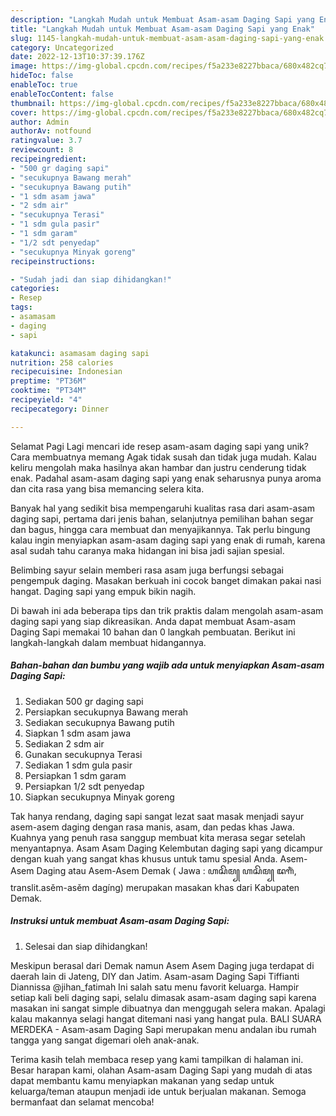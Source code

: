 ```yaml
---
description: "Langkah Mudah untuk Membuat Asam-asam Daging Sapi yang Enak"
title: "Langkah Mudah untuk Membuat Asam-asam Daging Sapi yang Enak"
slug: 1145-langkah-mudah-untuk-membuat-asam-asam-daging-sapi-yang-enak
category: Uncategorized
date: 2022-12-13T10:37:39.176Z
image: https://img-global.cpcdn.com/recipes/f5a233e8227bbaca/680x482cq70/asam-asam-daging-sapi-foto-resep-utama.jpg
hideToc: false
enableToc: true
enableTocContent: false
thumbnail: https://img-global.cpcdn.com/recipes/f5a233e8227bbaca/680x482cq70/asam-asam-daging-sapi-foto-resep-utama.jpg
cover: https://img-global.cpcdn.com/recipes/f5a233e8227bbaca/680x482cq70/asam-asam-daging-sapi-foto-resep-utama.jpg
author: Admin
authorAv: notfound
ratingvalue: 3.7
reviewcount: 8
recipeingredient:
- "500 gr daging sapi"
- "secukupnya Bawang merah"
- "secukupnya Bawang putih"
- "1 sdm asam jawa"
- "2 sdm air"
- "secukupnya Terasi"
- "1 sdm gula pasir"
- "1 sdm garam"
- "1/2 sdt penyedap"
- "secukupnya Minyak goreng"
recipeinstructions:

- "Sudah jadi dan siap dihidangkan!"
categories:
- Resep
tags:
- asamasam
- daging
- sapi

katakunci: asamasam daging sapi 
nutrition: 258 calories
recipecuisine: Indonesian
preptime: "PT36M"
cooktime: "PT34M"
recipeyield: "4"
recipecategory: Dinner

---
```



Selamat Pagi Lagi mencari ide resep asam-asam daging sapi yang unik? Cara membuatnya memang Agak tidak susah dan tidak juga mudah. Kalau keliru mengolah maka hasilnya akan hambar dan justru cenderung tidak enak. Padahal asam-asam daging sapi yang enak seharusnya punya aroma dan cita rasa yang bisa memancing selera kita.


Banyak hal yang sedikit bisa mempengaruhi kualitas rasa dari asam-asam daging sapi, pertama dari jenis bahan, selanjutnya pemilihan bahan segar dan bagus, hingga cara membuat dan menyajikannya. Tak perlu bingung kalau ingin menyiapkan asam-asam daging sapi yang enak di rumah, karena asal sudah tahu caranya maka hidangan ini bisa jadi sajian spesial.

Belimbing sayur selain memberi rasa asam juga berfungsi sebagai pengempuk daging. Masakan berkuah ini cocok banget dimakan pakai nasi hangat. Daging sapi yang empuk bikin nagih.


Di bawah ini ada beberapa tips dan trik praktis dalam mengolah asam-asam daging sapi yang siap dikreasikan. Anda dapat membuat Asam-asam Daging Sapi memakai 10 bahan dan 0 langkah pembuatan. Berikut ini langkah-langkah dalam membuat hidangannya.

<!--inarticleads1-->

##### Bahan-bahan dan bumbu yang wajib ada untuk menyiapkan Asam-asam Daging Sapi:

1. Sediakan 500 gr daging sapi
1. Persiapkan secukupnya Bawang merah
1. Sediakan secukupnya Bawang putih
1. Siapkan 1 sdm asam jawa
1. Sediakan 2 sdm air
1. Gunakan secukupnya Terasi
1. Sediakan 1 sdm gula pasir
1. Persiapkan 1 sdm garam
1. Persiapkan 1/2 sdt penyedap
1. Siapkan secukupnya Minyak goreng


Tak hanya rendang, daging sapi sangat lezat saat masak menjadi sayur asem-asem daging dengan rasa manis, asam, dan pedas khas Jawa. Kuahnya yang penuh rasa sanggup membuat kita merasa segar setelah menyantapnya. Asam Asam Daging Kelembutan daging sapi yang dicampur dengan kuah yang sangat khas khusus untuk tamu spesial Anda. Asem-Asem Daging atau Asem-Asem Demak ( Jawa : ꦲꦱꦼꦩ꧀ ꦲꦱꦼꦩ꧀ ꦢꦒꦶꦁ, translit.asěm-asěm dagíng) merupakan masakan khas dari Kabupaten Demak. 

<!--inarticleads2-->

##### Instruksi untuk membuat Asam-asam Daging Sapi:


1. Selesai dan siap dihidangkan!

Meskipun berasal dari Demak namun Asem Asem Daging juga terdapat di daerah lain di Jateng, DIY dan Jatim. Asam-asam Daging Sapi Tiffianti Diannissa @jihan_fatimah Ini salah satu menu favorit keluarga. Hampir setiap kali beli daging sapi, selalu dimasak asam-asam daging sapi karena masakan ini sangat simple dibuatnya dan menggugah selera makan. Apalagi kalau makannya selagi hangat ditemani nasi yang hangat pula. BALI SUARA MERDEKA - Asam-asam Daging Sapi merupakan menu andalan ibu rumah tangga yang sangat digemari oleh anak-anak. 

Terima kasih telah membaca resep yang kami tampilkan di halaman ini. Besar harapan kami, olahan Asam-asam Daging Sapi yang mudah di atas dapat membantu kamu menyiapkan makanan yang sedap untuk keluarga/teman ataupun menjadi ide untuk berjualan makanan. Semoga bermanfaat dan selamat mencoba!
